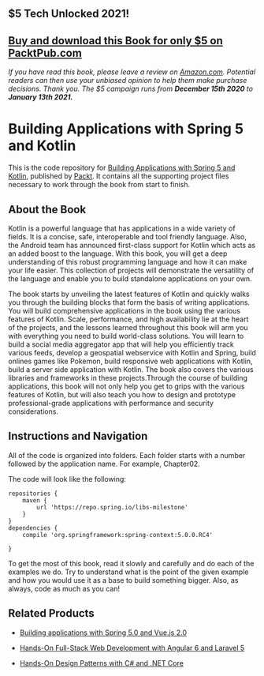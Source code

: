 ## $5 Tech Unlocked 2021!
[Buy and download this Book for only $5 on PacktPub.com](https://www.packtpub.com/product/building-applications-with-spring-5-and-kotlin/9781788394802)
-----
*If you have read this book, please leave a review on [Amazon.com](https://www.amazon.com/gp/product/1788394801).     Potential readers can then use your unbiased opinion to help them make purchase decisions. Thank you. The $5 campaign         runs from __December 15th 2020__ to __January 13th 2021.__*

# Building Applications with Spring 5 and Kotlin
This is the code repository for [Building Applications with Spring 5 and Kotlin](https://www.packtpub.com/application-development/building-applications-spring-5-and-kotlin?utm_source=github&utm_medium=repository&utm_campaign=9781788394802), published by [Packt](https://www.packtpub.com/?utm_source=github). It contains all the supporting project files necessary to work through the book from start to finish.
## About the Book
Kotlin is a powerful language that has applications in a wide variety of fields. It is a concise, safe, interoperable and tool friendly language. Also, the Android team has announced first-class support for Kotlin which acts as an added boost to the language. With this book, you will get a deep understanding of this robust programming language and how it can make your life easier. This collection of projects will demonstrate the versatility of the language and enable you to build standalone applications on your own.

The book starts by unveiling the latest features of Kotlin and quickly walks you through the building blocks that form the basis of writing applications. You will build comprehensive applications in the book using the various features of Kotlin. Scale, performance, and high availability lie at the heart of the projects, and the lessons learned throughout this book will arm you with everything you need to build world-class solutions. You will learn to build a social media aggregator app that will help you efficiently track various feeds, develop a geospatial webservice with Kotlin and Spring, build onlines games like Pokemon, build responsive web applications with Kotlin, build a server side application with Kotlin. The book also covers the various libraries and frameworks in these projects.Through the course of building applications, this book will not only help you get to grips with the various features of Kotlin, but will also teach you how to design and prototype professional-grade applications with performance and security considerations.

## Instructions and Navigation
All of the code is organized into folders. Each folder starts with a number followed by the application name. For example, Chapter02.



The code will look like the following:
```
repositories { 
    maven { 
        url 'https://repo.spring.io/libs-milestone' 
    } 
}  
dependencies { 
    compile 'org.springframework:spring-context:5.0.0.RC4' 
 
} 
```

To get the most of this book, read it slowly and carefully and do each of the examples we do. 
Try to understand what is the point of the given example and how you would use it as a base to build something bigger.
Also, as always, code as much as you can!

## Related Products
* [Building applications with Spring 5.0 and Vue.js 2.0](https://www.packtpub.com/application-development/building-applications-spring-50-and-vuejs-20?utm_source=github&utm_medium=repository&utm_campaign=9781788836968)

* [Hands-On Full-Stack Web Development with Angular 6 and Laravel 5](https://www.packtpub.com/web-development/hands-full-stack-web-development-angular-6-and-laravel-5?utm_source=github&utm_medium=repository&utm_campaign=9781788833912)

* [Hands-On Design Patterns with C# and .NET Core](https://www.packtpub.com/application-development/hands-design-patterns-c-and-net-core?utm_source=github&utm_medium=repository&utm_campaign=9781789133646)
